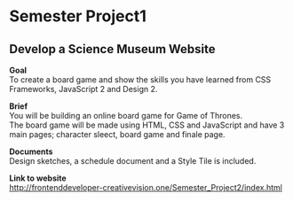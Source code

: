 # Semester Project1
## **Develop a Science Museum Website**

**Goal**\
To create a board game and show the skills you have learned from CSS Frameworks, JavaScript 2 and Design 2.

**Brief**\
You will be building an online board game for Game of Thrones.  
The board game will be made using HTML, CSS and JavaScript and have 3 main pages; character sleect, board game and finale page.

**Documents**\
Design sketches, a schedule document and a Style Tile is included. 

**Link to website**\
http://frontenddeveloper-creativevision.one/Semester_Project2/index.html
